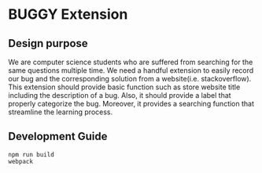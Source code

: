 # BUGGY Extension

## Design purpose
We are computer science students who are suffered from searching for the same questions multiple time. We need a handful extension to easily record our bug and the corresponding solution from a website(i.e. stackoverflow). This extension should provide basic function such as store website title including the description of a bug. Also, it should provide a label that properly categorize the bug. Moreover, it provides a searching function that streamline the learning process.

## Development Guide



```
npm run build
webpack
```
